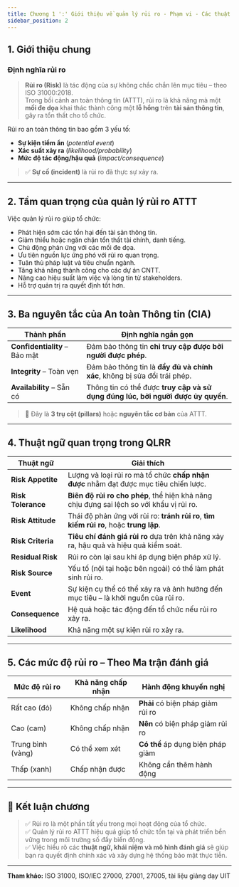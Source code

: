 ```yaml
---
title: Chương 1 ':' Giới thiệu về quản lý rủi ro - Phạm vi - Các thuật ngữ và định nghĩa
sidebar_position: 2
---
```


## 1. Giới thiệu chung

### Định nghĩa rủi ro

> **Rủi ro (Risk)** là tác động của sự không chắc chắn lên mục tiêu – theo ISO 31000:2018.  
> Trong bối cảnh an toàn thông tin (ATTT), rủi ro là khả năng mà một **mối đe dọa** khai thác thành công một **lỗ hổng** trên **tài sản thông tin**, gây ra tổn thất cho tổ chức.

Rủi ro an toàn thông tin bao gồm 3 yếu tố:

- **Sự kiện tiềm ẩn** (_potential event_)
- **Xác suất xảy ra** (_likelihood/probability_)
- **Mức độ tác động/hậu quả** (_impact/consequence_)

> ✅ **Sự cố (incident)** là rủi ro đã thực sự xảy ra.

---

## 2. Tầm quan trọng của quản lý rủi ro ATTT

Việc quản lý rủi ro giúp tổ chức:

- Phát hiện sớm các tổn hại đến tài sản thông tin.
- Giảm thiểu hoặc ngăn chặn tổn thất tài chính, danh tiếng.
- Chủ động phản ứng với các mối đe dọa.
- Ưu tiên nguồn lực ứng phó với rủi ro quan trọng.
- Tuân thủ pháp luật và tiêu chuẩn ngành.
- Tăng khả năng thành công cho các dự án CNTT.
- Nâng cao hiệu suất làm việc và lòng tin từ stakeholders.
- Hỗ trợ quản trị ra quyết định tốt hơn.

---

## 3. Ba nguyên tắc của An toàn Thông tin (CIA)

| Thành phần                    | Định nghĩa ngắn gọn                                                              |
| ----------------------------- | -------------------------------------------------------------------------------- |
| **Confidentiality** – Bảo mật | Đảm bảo thông tin **chỉ truy cập được bởi người được phép**.                     |
| **Integrity** – Toàn vẹn      | Đảm bảo thông tin là **đầy đủ và chính xác**, không bị sửa đổi trái phép.        |
| **Availability** – Sẵn có     | Thông tin có thể được **truy cập và sử dụng đúng lúc, bởi người được ủy quyền**. |

> 🧱 Đây là **3 trụ cột (pillars)** hoặc **nguyên tắc cơ bản** của ATTT.

---

## 4. Thuật ngữ quan trọng trong QLRR

| Thuật ngữ          | Giải thích                                                                               |
| ------------------ | ---------------------------------------------------------------------------------------- |
| **Risk Appetite**  | Lượng và loại rủi ro mà tổ chức **chấp nhận được** nhằm đạt được mục tiêu chiến lược.    |
| **Risk Tolerance** | **Biên độ rủi ro cho phép**, thể hiện khả năng chịu đựng sai lệch so với khẩu vị rủi ro. |
| **Risk Attitude**  | Thái độ phản ứng với rủi ro: **tránh rủi ro**, **tìm kiếm rủi ro**, hoặc **trung lập**.  |
| **Risk Criteria**  | **Tiêu chí đánh giá rủi ro** dựa trên khả năng xảy ra, hậu quả và hiệu quả kiểm soát.    |
| **Residual Risk**  | Rủi ro còn lại sau khi áp dụng biện pháp xử lý.                                          |
| **Risk Source**    | Yếu tố (nội tại hoặc bên ngoài) có thể làm phát sinh rủi ro.                             |
| **Event**          | Sự kiện cụ thể có thể xảy ra và ảnh hưởng đến mục tiêu – là khởi nguồn của rủi ro.       |
| **Consequence**    | Hệ quả hoặc tác động đến tổ chức nếu rủi ro xảy ra.                                      |
| **Likelihood**     | Khả năng một sự kiện rủi ro xảy ra.                                                      |

---

## 5. Các mức độ rủi ro – Theo Ma trận đánh giá

| Mức độ rủi ro     | Khả năng chấp nhận | Hành động khuyến nghị             |
| ----------------- | ------------------ | --------------------------------- |
| Rất cao (đỏ)      | Không chấp nhận    | **Phải** có biện pháp giảm rủi ro |
| Cao (cam)         | Không chấp nhận    | **Nên** có biện pháp giảm rủi ro  |
| Trung bình (vàng) | Có thể xem xét     | **Có thể** áp dụng biện pháp giảm |
| Thấp (xanh)       | Chấp nhận được     | Không cần thêm hành động          |

---

## 📌 Kết luận chương

> ✅ Rủi ro là một phần tất yếu trong mọi hoạt động của tổ chức.  
> ✅ Quản lý rủi ro ATTT hiệu quả giúp tổ chức tồn tại và phát triển bền vững trong môi trường số đầy biến động.  
> ✅ Việc hiểu rõ các **thuật ngữ, khái niệm và mô hình đánh giá** sẽ giúp bạn ra quyết định chính xác và xây dựng hệ thống bảo mật thực tiễn.

---

**Tham khảo:** ISO 31000, ISO/IEC 27000, 27001, 27005, tài liệu giảng dạy UIT
